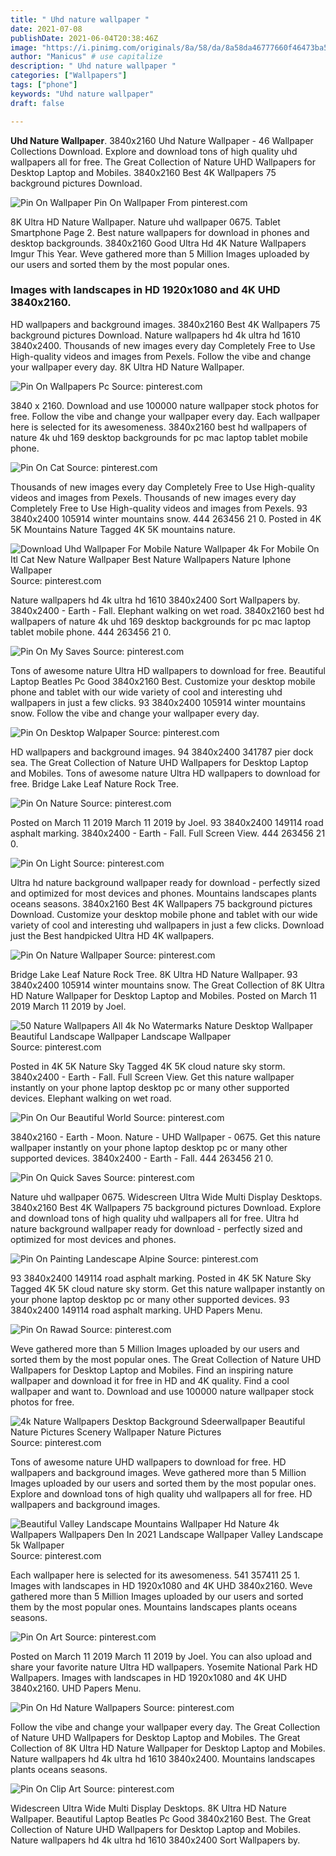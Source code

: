 ```yaml
---
title: " Uhd nature wallpaper "
date: 2021-07-08
publishDate: 2021-06-04T20:38:46Z
image: "https://i.pinimg.com/originals/8a/58/da/8a58da46777660f46473ba5f4a3d9ae5.jpg"
author: "Manicus" # use capitalize
description: " Uhd nature wallpaper "
categories: ["Wallpapers"]
tags: ["phone"]
keywords: "Uhd nature wallpaper"
draft: false

---
```



**Uhd Nature Wallpaper**. 3840x2160 Uhd Nature Wallpaper - 46 Wallpaper Collections Download. Explore and download tons of high quality uhd wallpapers all for free. The Great Collection of Nature UHD Wallpapers for Desktop Laptop and Mobiles. 3840x2160 Best 4K Wallpapers 75 background pictures Download.

![Pin On Wallpaper](https://i.pinimg.com/originals/10/91/44/1091441c84e9d3da00990c6fdc42e89d.jpg "Pin On Wallpaper")
Pin On Wallpaper From pinterest.com


8K Ultra HD Nature Wallpaper. Nature uhd wallpaper 0675. Tablet Smartphone Page 2. Best nature wallpapers for download in phones and desktop backgrounds. 3840x2160 Good Ultra Hd 4K Nature Wallpapers Imgur This Year. Weve gathered more than 5 Million Images uploaded by our users and sorted them by the most popular ones.

### Images with landscapes in HD 1920x1080 and 4K UHD 3840x2160.

HD wallpapers and background images. 3840x2160 Best 4K Wallpapers 75 background pictures Download. Nature wallpapers hd 4k ultra hd 1610 3840x2400. Thousands of new images every day Completely Free to Use High-quality videos and images from Pexels. Follow the vibe and change your wallpaper every day. 8K Ultra HD Nature Wallpaper.


![Pin On Wallpapers Pc](https://i.pinimg.com/originals/c1/b8/c5/c1b8c500517d5482ef9c0c897721c6e0.jpg "Pin On Wallpapers Pc")
Source: pinterest.com

3840 x 2160. Download and use 100000 nature wallpaper stock photos for free. Follow the vibe and change your wallpaper every day. Each wallpaper here is selected for its awesomeness. 3840x2160 best hd wallpapers of nature 4k uhd 169 desktop backgrounds for pc mac laptop tablet mobile phone.

![Pin On Cat](https://i.pinimg.com/originals/b4/5a/69/b45a69298e312ac7049da8be77842aee.jpg "Pin On Cat")
Source: pinterest.com

Thousands of new images every day Completely Free to Use High-quality videos and images from Pexels. Thousands of new images every day Completely Free to Use High-quality videos and images from Pexels. 93 3840x2400 105914 winter mountains snow. 444 263456 21 0. Posted in 4K 5K Mountains Nature Tagged 4K 5K mountains nature.

![Download Uhd Wallpaper For Mobile Nature Wallpaper 4k For Mobile On Itl Cat New Nature Wallpaper Best Nature Wallpapers Nature Iphone Wallpaper](https://i.pinimg.com/originals/d8/cf/0f/d8cf0f6569359e1f27ffde8e84faea92.jpg "Download Uhd Wallpaper For Mobile Nature Wallpaper 4k For Mobile On Itl Cat New Nature Wallpaper Best Nature Wallpapers Nature Iphone Wallpaper")
Source: pinterest.com

Nature wallpapers hd 4k ultra hd 1610 3840x2400 Sort Wallpapers by. 3840x2400 - Earth - Fall. Elephant walking on wet road. 3840x2160 best hd wallpapers of nature 4k uhd 169 desktop backgrounds for pc mac laptop tablet mobile phone. 444 263456 21 0.

![Pin On My Saves](https://i.pinimg.com/originals/15/f6/a3/15f6a3aac562ee0fadbbad3d4cdf47bc.jpg "Pin On My Saves")
Source: pinterest.com

Tons of awesome nature Ultra HD wallpapers to download for free. Beautiful Laptop Beatles Pc Good 3840x2160 Best. Customize your desktop mobile phone and tablet with our wide variety of cool and interesting uhd wallpapers in just a few clicks. 93 3840x2400 105914 winter mountains snow. Follow the vibe and change your wallpaper every day.

![Pin On Desktop Walpaper](https://i.pinimg.com/originals/30/2c/85/302c8564b97e0b5caf4212484927b041.jpg "Pin On Desktop Walpaper")
Source: pinterest.com

HD wallpapers and background images. 94 3840x2400 341787 pier dock sea. The Great Collection of Nature UHD Wallpapers for Desktop Laptop and Mobiles. Tons of awesome nature Ultra HD wallpapers to download for free. Bridge Lake Leaf Nature Rock Tree.

![Pin On Nature](https://i.pinimg.com/originals/24/8c/3a/248c3a32425d61e4f30430beef19549d.jpg "Pin On Nature")
Source: pinterest.com

Posted on March 11 2019 March 11 2019 by Joel. 93 3840x2400 149114 road asphalt marking. 3840x2400 - Earth - Fall. Full Screen View. 444 263456 21 0.

![Pin On Light](https://i.pinimg.com/originals/60/18/22/601822903ffa463fb643475f7cfc0691.jpg "Pin On Light")
Source: pinterest.com

Ultra hd nature background wallpaper ready for download - perfectly sized and optimized for most devices and phones. Mountains landscapes plants oceans seasons. 3840x2160 Best 4K Wallpapers 75 background pictures Download. Customize your desktop mobile phone and tablet with our wide variety of cool and interesting uhd wallpapers in just a few clicks. Download just the Best handpicked Ultra HD 4K wallpapers.

![Pin On Nature Wallpaper](https://i.pinimg.com/originals/fd/8a/44/fd8a440f67723521e705504a584b1890.jpg "Pin On Nature Wallpaper")
Source: pinterest.com

Bridge Lake Leaf Nature Rock Tree. 8K Ultra HD Nature Wallpaper. 93 3840x2400 105914 winter mountains snow. The Great Collection of 8K Ultra HD Nature Wallpaper for Desktop Laptop and Mobiles. Posted on March 11 2019 March 11 2019 by Joel.

![50 Nature Wallpapers All 4k No Watermarks Nature Desktop Wallpaper Beautiful Landscape Wallpaper Landscape Wallpaper](https://i.pinimg.com/originals/a9/9e/34/a99e34c48753fa2cf4dc04a6b01f746d.jpg "50 Nature Wallpapers All 4k No Watermarks Nature Desktop Wallpaper Beautiful Landscape Wallpaper Landscape Wallpaper")
Source: pinterest.com

Posted in 4K 5K Nature Sky Tagged 4K 5K cloud nature sky storm. 3840x2400 - Earth - Fall. Full Screen View. Get this nature wallpaper instantly on your phone laptop desktop pc or many other supported devices. Elephant walking on wet road.

![Pin On Our Beautiful World](https://i.pinimg.com/originals/70/55/0e/70550eb45473ff68da99be53e7d34bad.jpg "Pin On Our Beautiful World")
Source: pinterest.com

3840x2160 - Earth - Moon. Nature - UHD Wallpaper - 0675. Get this nature wallpaper instantly on your phone laptop desktop pc or many other supported devices. 3840x2400 - Earth - Fall. 444 263456 21 0.

![Pin On Quick Saves](https://i.pinimg.com/originals/88/1b/99/881b997571c13c15ce14628a7154dfa0.jpg "Pin On Quick Saves")
Source: pinterest.com

Nature uhd wallpaper 0675. Widescreen Ultra Wide Multi Display Desktops. 3840x2160 Best 4K Wallpapers 75 background pictures Download. Explore and download tons of high quality uhd wallpapers all for free. Ultra hd nature background wallpaper ready for download - perfectly sized and optimized for most devices and phones.

![Pin On Painting Landescape Alpine](https://i.pinimg.com/originals/eb/49/e5/eb49e5a5ab67740df2b5bed8ddb153de.jpg "Pin On Painting Landescape Alpine")
Source: pinterest.com

93 3840x2400 149114 road asphalt marking. Posted in 4K 5K Nature Sky Tagged 4K 5K cloud nature sky storm. Get this nature wallpaper instantly on your phone laptop desktop pc or many other supported devices. 93 3840x2400 149114 road asphalt marking. UHD Papers Menu.

![Pin On Rawad](https://i.pinimg.com/originals/e9/73/4e/e9734e2bc2479423d8a09bafc63b2999.jpg "Pin On Rawad")
Source: pinterest.com

Weve gathered more than 5 Million Images uploaded by our users and sorted them by the most popular ones. The Great Collection of Nature UHD Wallpapers for Desktop Laptop and Mobiles. Find an inspiring nature wallpaper and download it for free in HD and 4K quality. Find a cool wallpaper and want to. Download and use 100000 nature wallpaper stock photos for free.

![4k Nature Wallpapers Desktop Background Sdeerwallpaper Beautiful Nature Pictures Scenery Wallpaper Nature Pictures](https://i.pinimg.com/originals/37/4c/89/374c89251429e42d42428f3c99df5c56.jpg "4k Nature Wallpapers Desktop Background Sdeerwallpaper Beautiful Nature Pictures Scenery Wallpaper Nature Pictures")
Source: pinterest.com

Tons of awesome nature UHD wallpapers to download for free. HD wallpapers and background images. Weve gathered more than 5 Million Images uploaded by our users and sorted them by the most popular ones. Explore and download tons of high quality uhd wallpapers all for free. HD wallpapers and background images.

![Beautiful Valley Landscape Mountains Wallpaper Hd Nature 4k Wallpapers Wallpapers Den In 2021 Landscape Wallpaper Valley Landscape 5k Wallpaper](https://i.pinimg.com/736x/0d/22/91/0d2291377d98fad0078d153bf5e482a3.jpg "Beautiful Valley Landscape Mountains Wallpaper Hd Nature 4k Wallpapers Wallpapers Den In 2021 Landscape Wallpaper Valley Landscape 5k Wallpaper")
Source: pinterest.com

Each wallpaper here is selected for its awesomeness. 541 357411 25 1. Images with landscapes in HD 1920x1080 and 4K UHD 3840x2160. Weve gathered more than 5 Million Images uploaded by our users and sorted them by the most popular ones. Mountains landscapes plants oceans seasons.

![Pin On Art](https://i.pinimg.com/originals/56/dc/95/56dc95d48ee1ad729890755050f91c7e.jpg "Pin On Art")
Source: pinterest.com

Posted on March 11 2019 March 11 2019 by Joel. You can also upload and share your favorite nature Ultra HD wallpapers. Yosemite National Park HD Wallpapers. Images with landscapes in HD 1920x1080 and 4K UHD 3840x2160. UHD Papers Menu.

![Pin On Hd Nature Wallpapers](https://i.pinimg.com/originals/cd/13/79/cd1379745d4934632dc8f74a3cc3e072.jpg "Pin On Hd Nature Wallpapers")
Source: pinterest.com

Follow the vibe and change your wallpaper every day. The Great Collection of Nature UHD Wallpapers for Desktop Laptop and Mobiles. The Great Collection of 8K Ultra HD Nature Wallpaper for Desktop Laptop and Mobiles. Nature wallpapers hd 4k ultra hd 1610 3840x2400. Mountains landscapes plants oceans seasons.

![Pin On Clip Art](https://i.pinimg.com/originals/8a/58/da/8a58da46777660f46473ba5f4a3d9ae5.jpg "Pin On Clip Art")
Source: pinterest.com

Widescreen Ultra Wide Multi Display Desktops. 8K Ultra HD Nature Wallpaper. Beautiful Laptop Beatles Pc Good 3840x2160 Best. The Great Collection of Nature UHD Wallpapers for Desktop Laptop and Mobiles. Nature wallpapers hd 4k ultra hd 1610 3840x2400 Sort Wallpapers by.

